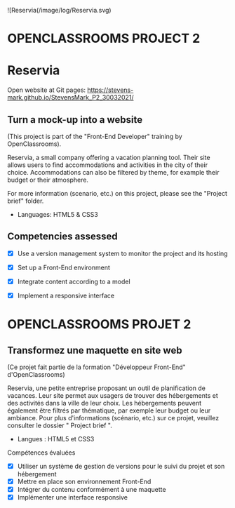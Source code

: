 ![Reservia(/image/log/Reservia.svg)

# OPENCLASSROOMS PROJECT 2

# Reservia
 Open website at Git pages: https://stevens-mark.github.io/StevensMark_P2_30032021/
 
## Turn a mock-up into a website

(This project is part of the "Front-End Developer" training by OpenClassrooms).

Reservia, a small company offering a vacation planning tool. Their site allows users to find accommodations and activities in the city of their choice. Accommodations can also be filtered by theme, for example their budget or their atmosphere.

For more information (scenario, etc.) on this project, please see the "Project brief" folder.

-	Languages: HTML5  & CSS3

## Competencies assessed

- [x]	Use a version management system to monitor the project and its hosting
- [x]	Set up a Front-End environment
- [x] Integrate content according to a model
- [x]	Implement a responsive interface


# OPENCLASSROOMS PROJET 2

## Transformez une maquette en site web

(Ce projet fait partie de la formation "Développeur Front-End" d'OpenClassrooms)

Reservia, une petite entreprise proposant un outil de planification de vacances. Leur site permet aux usagers de trouver des hébergements et des activités dans la ville de leur choix. Les hébergements peuvent également être filtrés par thématique, par exemple leur budget ou leur ambiance.
Pour plus d'informations (scénario, etc.) sur ce projet, veuillez consulter le dossier " Project brief ".

-	Langues : HTML5 et CSS3

Compétences évaluées

- [x]	Utiliser un système de gestion de versions pour le suivi du projet et son hébergement
- [x] Mettre en place son environnement Front-End
- [x] Intégrer du contenu conformément à une maquette
- [x] Implémenter une interface responsive
